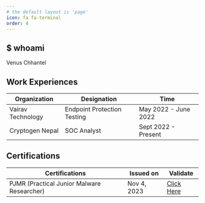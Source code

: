 ```yaml
---
# the default layout is 'page'
icon: fa fa-terminal
order: 4
---
```


## $ whoami

Venus Chhantel

## Work Experiences

|Organization| Designation | Time |
|--|--|--|
| Vairav Technology | Endpoint Protection Testing | May 2022 - June 2022 |
| Cryptogen Nepal | SOC Analyst | Sept 2022 - Present |

## Certifications

|Certifications| Issued on  | Validate |
|--|--|--|
| PJMR (Practical Junior Malware Researcher) | Nov 4, 2023 | [Click Here](https://www.credential.net/972263eb-7fde-4acd-93ab-568e38077b55#gs.1999s6) |

